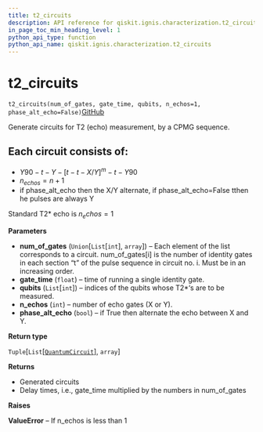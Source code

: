 ```yaml
---
title: t2_circuits
description: API reference for qiskit.ignis.characterization.t2_circuits
in_page_toc_min_heading_level: 1
python_api_type: function
python_api_name: qiskit.ignis.characterization.t2_circuits
---
```


# t2\_circuits

<span id="qiskit.ignis.characterization.t2_circuits" />

`t2_circuits(num_of_gates, gate_time, qubits, n_echos=1, phase_alt_echo=False)`[GitHub](https://github.com/qiskit-community/qiskit-ignis/tree/stable/0.3/qiskit/ignis/characterization/coherence/circuits.py "view source code")

Generate circuits for T2 (echo) measurement, by a CPMG sequence.

## Each circuit consists of:

*   $Y90-t-Y-[t-t-X/Y]^m-t-Y90$
*   $n_{echos} = n+1$
*   if phase\_alt\_echo then the X/Y alternate, if phase\_alt\_echo=False tthen he pulses are always Y

Standard T2\* echo is $n_echos=1$

**Parameters**

*   **num\_of\_gates** (`Union`\[`List`\[`int`], `array`]) – Each element of the list corresponds to a circuit. num\_of\_gates\[i] is the number of identity gates in each section “t” of the pulse sequence in circuit no. i. Must be in an increasing order.
*   **gate\_time** (`float`) – time of running a single identity gate.
*   **qubits** (`List`\[`int`]) – indices of the qubits whose T2\*‘s are to be measured.
*   **n\_echos** (`int`) – number of echo gates (X or Y).
*   **phase\_alt\_echo** (`bool`) – if True then alternate the echo between X and Y.

**Return type**

`Tuple`\[`List`\[[`QuantumCircuit`](qiskit.circuit.QuantumCircuit "qiskit.circuit.quantumcircuit.QuantumCircuit")], `array`]

**Returns**

*   Generated circuits
*   Delay times, i.e., gate\_time multiplied by the numbers in num\_of\_gates

**Raises**

**ValueError** – If n\_echos is less than 1

